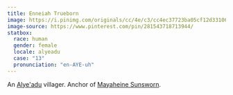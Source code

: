 ```yaml
---
title: Enneiah Trueborn
image: https://i.pinimg.com/originals/cc/4e/c3/cc4ec37723ba05cf12d331063d0e485b.jpg
image-source: https://www.pinterest.com/pin/281543718713944/
statbox:
  race: human
  gender: female
  locale: alyeadu
  case: "13"
  pronunciation: "en-AYE-uh"
---
```


An [Alye'adu](../locales/alyeadu) villager. Anchor of [Mayaheine Sunsworn](mayaheine-sunsworn).
